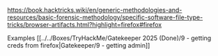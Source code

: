 
https://book.hacktricks.wiki/en/generic-methodologies-and-resources/basic-forensic-methodology/specific-software-file-type-tricks/browser-artifacts.html?highlight=firefox#firefox


Examples
[[../../Boxes/TryHackMe/Gatekeeper 2025 (Done)/9 - getting creds from firefox|Gatekeeper/9 - getting admin]]


